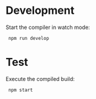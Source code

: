 # Development
Start the compiler in watch mode:
```
 npm run develop
```

# Test
Execute the compiled build:
```
 npm start
```